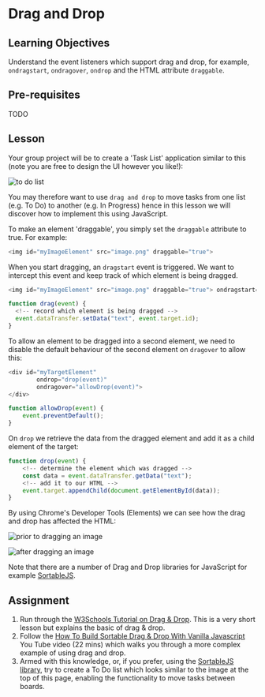 # Drag and Drop

## Learning Objectives
Understand the event listeners which support drag and drop, for example, `ondragstart`, `ondragover`, `ondrop` and the HTML attribute `draggable`.

## Pre-requisites
TODO

## Lesson
Your group project will be to create a 'Task List' application similar to this (note you are free to design the UI however you like!):

![to do list](https://user-images.githubusercontent.com/1316724/106533527-42286300-64ea-11eb-9cb3-049171f4b772.PNG) 

You may therefore want to use `drag and drop` to move tasks from one list (e.g. To Do) to another (e.g. In Progress) hence in this lesson we will discover how to implement this using JavaScript.

To make an element 'draggable', you simply set the `draggable` attribute to true. For example:

```js
<img id="myImageElement" src="image.png" draggable="true">
```
When you start dragging, an `dragstart` event is triggered. We want to intercept this event and keep track of which element is being dragged.

```js
<img id="myImageElement" src="image.png" draggable="true"> ondragstart="drag(event)">

function drag(event) {
  <!-- record which element is being dragged -->
  event.dataTransfer.setData("text", event.target.id);
}
```

To allow an element to be dragged into a second element, we need to disable the default behaviour of the second element on `dragover` to allow this:

```js
<div id="myTargetElement" 
        ondrop="drop(event)" 
        ondragover="allowDrop(event)">
</div>

function allowDrop(event) {
    event.preventDefault();
}
```

On `drop` we retrieve the data from the dragged element and add it as a child element of the target:

```js
function drop(event) {
    <!-- determine the element which was dragged -->
    const data = event.dataTransfer.getData("text");
    <!-- add it to our HTML -->
    event.target.appendChild(document.getElementById(data));
}
```
By using Chrome's Developer Tools (Elements) we can see how the drag and drop has affected the HTML:

![prior to dragging an image](https://user-images.githubusercontent.com/1316724/106565337-94877500-6526-11eb-8365-93ed999c27ef.PNG)

![after dragging an image](https://user-images.githubusercontent.com/1316724/106565519-d9131080-6526-11eb-84de-7d96afc05719.PNG)

Note that there are a number of Drag and Drop libraries for JavaScript for example [SortableJS](https://github.com/SortableJS/Sortable).

## Assignment
  1. Run through the [W3Schools Tutorial on Drag & Drop](https://www.w3schools.com/html/html5_draganddrop.asp). This is a very short lesson but explains the basic of drag & drop. 
  1. Follow the [How To Build Sortable Drag & Drop With Vanilla Javascript](https://www.youtube.com/watch?v=jfYWwQrtzzY) You Tube video (22 mins) which walks you through a more complex example of using drag and drop. 
  1. Armed with this knowledge, or, if you prefer, using the [SortableJS library](https://github.com/SortableJS/Sortable), try to create a To Do list which looks similar to the image at the top of this page, enabling the functionality to move tasks between boards.

